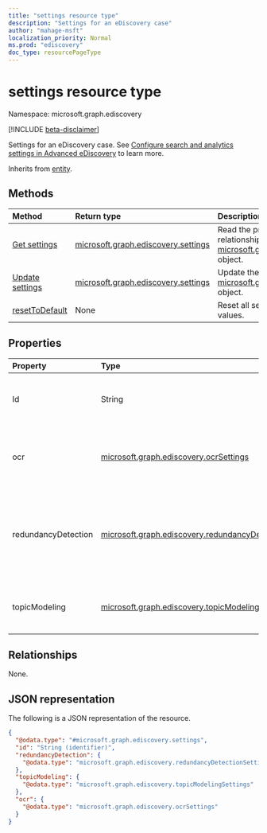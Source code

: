 ```yaml
---
title: "settings resource type"
description: "Settings for an eDiscovery case"
author: "mahage-msft"
localization_priority: Normal
ms.prod: "ediscovery"
doc_type: resourcePageType
---
```


# settings resource type

Namespace: microsoft.graph.ediscovery

[!INCLUDE [beta-disclaimer](../../includes/beta-disclaimer.md)]

Settings for an eDiscovery case.  See [Configure search and analytics settings in Advanced eDiscovery](/microsoft-365/compliance/configure-search-and-analytics-settings-in-advanced-ediscovery) to learn more.

Inherits from [entity](../resources/entity.md).

## Methods

|Method|Return type|Description|
|:---|:---|:---|
|[Get settings](../api/ediscovery-settings-get.md)|[microsoft.graph.ediscovery.settings](../resources/ediscovery-settings.md)|Read the properties and relationships of a [microsoft.graph.ediscovery.settings](../resources/ediscovery-settings.md) object.|
|[Update settings](../api/ediscovery-settings-update.md)|[microsoft.graph.ediscovery.settings](../resources/ediscovery-settings.md)|Update the properties of a [microsoft.graph.ediscovery.settings](../resources/ediscovery-settings.md) object.|
|[resetToDefault](../api/ediscovery-settings-resettodefault.md)|None|Reset all settings to the default values.|

## Properties

|Property|Type|Description|
|:---|:---|:---|
|Id|String|The Id of the eDiscovery case. Inherited from [entity](../resources/entity.md).|
|ocr|[microsoft.graph.ediscovery.ocrSettings](../resources/ediscovery-ocrsettings.md)|The OCR (Optical Character Recognition) settings for the case.|
|redundancyDetection|[microsoft.graph.ediscovery.redundancyDetectionSettings](../resources/ediscovery-redundancydetectionsettings.md)|The redundancy (near duplicate and email threading) detection settings for the case.|
|topicModeling|[microsoft.graph.ediscovery.topicModelingSettings](../resources/ediscovery-topicmodelingsettings.md)|The Topic Modeling (Themes) settings for the case.|

## Relationships

None.

## JSON representation

The following is a JSON representation of the resource.
<!-- {
  "blockType": "resource",
  "keyProperty": "id",
  "@odata.type": "microsoft.graph.ediscovery.settings",
  "baseType": "microsoft.graph.entity",
  "openType": false
}
-->

``` json
{
  "@odata.type": "#microsoft.graph.ediscovery.settings",
  "id": "String (identifier)",
  "redundancyDetection": {
    "@odata.type": "microsoft.graph.ediscovery.redundancyDetectionSettings"
  },
  "topicModeling": {
    "@odata.type": "microsoft.graph.ediscovery.topicModelingSettings"
  },
  "ocr": {
    "@odata.type": "microsoft.graph.ediscovery.ocrSettings"
  }
}
```

